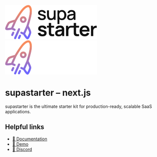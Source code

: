 <img src="./supastarter-logo-light.svg#gh-light-mode-only" alt="supastarter" width="300px" />
<img src="./supastarter-logo-dark.svg#gh-dark-mode-only" alt="supastarter" width="300px" />

# supastarter – next.js

supastarter is the ultimate starter kit for production-ready, scalable SaaS applications.

## Helpful links

- [📘 Documentation](https://docs.supastarter.dev)
- [🚀 Demo](https://demo.supastarter.dev)
- [💬 Discord](https://discord.gg/RUSASaAj4V)
